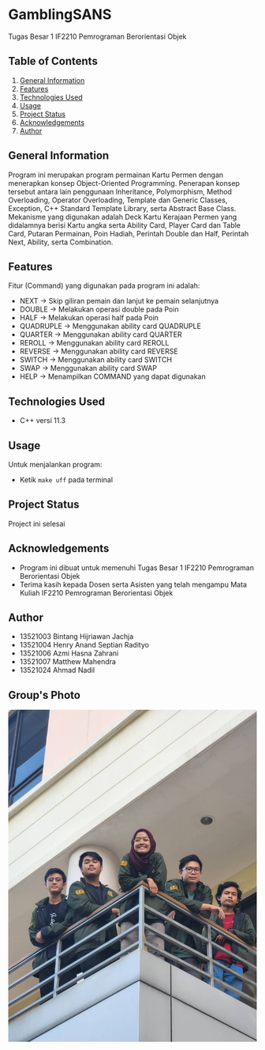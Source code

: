 # GamblingSANS
Tugas Besar 1 IF2210 Pemrograman Berorientasi Objek

## Table of Contents
1. [General Information](#general-information)
2. [Features](#features)
3. [Technologies Used](#technologies-used)
4. [Usage](#usage)
5. [Project Status](#project-status)
6. [Acknowledgements](#acknowledgements)
7. [Author](#author)

## General Information
Program ini merupakan program permainan Kartu Permen dengan menerapkan konsep Object-Oriented Programming. Penerapan konsep tersebut antara lain penggunaan Inheritance, Polymorphism, Method Overloading, Operator Overloading, Template dan Generic Classes, Exception, C++ Standard Template Library, serta Abstract Base Class.
Mekanisme yang digunakan adalah Deck Kartu Kerajaan Permen yang didalamnya berisi Kartu angka serta Ability Card, Player Card dan Table Card, Putaran Permainan, Poin Hadiah, Perintah Double dan Half, Perintah Next, Ability, serta Combination.

## Features
Fitur (Command) yang digunakan pada program ini adalah:
- NEXT -> Skip giliran pemain dan lanjut ke pemain selanjutnya
- DOUBLE -> Melakukan operasi double pada Poin
- HALF -> Melakukan operasi half pada Poin
- QUADRUPLE -> Menggunakan ability card QUADRUPLE
- QUARTER -> Menggunakan ability card QUARTER
- REROLL -> Menggunakan ability card REROLL
- REVERSE -> Menggunakan ability card REVERSE
- SWITCH -> Menggunakan ability card SWITCH
- SWAP -> Menggunakan ability card SWAP
- HELP -> Menampilkan COMMAND yang dapat digunakan

## Technologies Used
- C++ versi 11.3

## Usage
Untuk menjalankan program:
- Ketik `make uff` pada terminal

## Project Status
Project ini selesai

## Acknowledgements
- Program ini dibuat untuk memenuhi Tugas Besar 1 IF2210 Pemrograman Berorientasi Objek
- Terima kasih kepada Dosen serta Asisten yang telah mengampu Mata Kuliah IF2210 Pemrograman Berorientasi Objek

## Author
- 13521003 Bintang Hijriawan Jachja
- 13521004 Henry Anand Septian Radityo
- 13521006 Azmi Hasna Zahrani
- 13521007 Matthew Mahendra
- 13521024 Ahmad Nadil

## Group's Photo
![](Photo.jpg)
